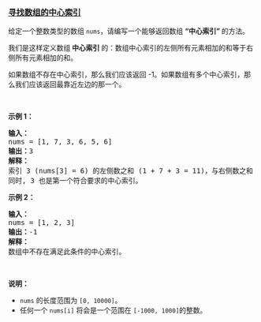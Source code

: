 ### [寻找数组的中心索引](https://leetcode-cn.com/problems/find-pivot-index)

<p>给定一个整数类型的数组&nbsp;<code>nums</code>，请编写一个能够返回数组 <strong>&ldquo;中心索引&rdquo; </strong>的方法。</p>

<p>我们是这样定义数组<strong> 中心索引 </strong>的：数组中心索引的左侧所有元素相加的和等于右侧所有元素相加的和。</p>

<p>如果数组不存在中心索引，那么我们应该返回 -1。如果数组有多个中心索引，那么我们应该返回最靠近左边的那一个。</p>

<p>&nbsp;</p>

<p><strong>示例 1：</strong></p>

<pre><strong>输入：</strong>
nums = [1, 7, 3, 6, 5, 6]
<strong>输出：</strong>3
<strong>解释：</strong>
索引 3 (nums[3] = 6) 的左侧数之和 (1 + 7 + 3 = 11)，与右侧数之和 (5 + 6 = 11) 相等。
同时, 3 也是第一个符合要求的中心索引。
</pre>

<p><strong>示例 2：</strong></p>

<pre><strong>输入：</strong>
nums = [1, 2, 3]
<strong>输出：</strong>-1
<strong>解释：</strong>
数组中不存在满足此条件的中心索引。</pre>

<p>&nbsp;</p>

<p><strong>说明：</strong></p>

<ul>
	<li><code>nums</code> 的长度范围为&nbsp;<code>[0, 10000]</code>。</li>
	<li>任何一个&nbsp;<code>nums[i]</code> 将会是一个范围在&nbsp;<code>[-1000, 1000]</code>的整数。</li>
</ul>
